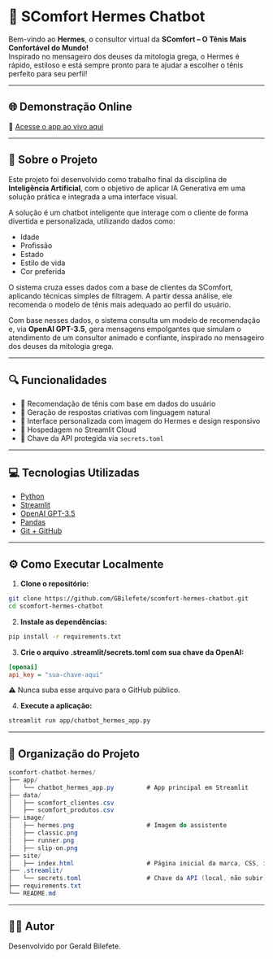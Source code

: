 # 👟 SComfort Hermes Chatbot

Bem-vindo ao **Hermes**, o consultor virtual da **SComfort – O Tênis Mais Confortável do Mundo!**  
Inspirado no mensageiro dos deuses da mitologia grega, o Hermes é rápido, estiloso e está sempre pronto para te ajudar a escolher o tênis perfeito para seu perfil!

---

## 🌐 Demonstração Online

🔗 [Acesse o app ao vivo aqui](https://scomfort-hermes-chatbot.streamlit.app/)

---

## 🤖 Sobre o Projeto

Este projeto foi desenvolvido como trabalho final da disciplina de **Inteligência Artificial**, com o objetivo de aplicar IA Generativa em uma solução prática e integrada a uma interface visual.

A solução é um chatbot inteligente que interage com o cliente de forma divertida e personalizada, utilizando dados como:

- Idade  
- Profissão  
- Estado  
- Estilo de vida  
- Cor preferida

O sistema cruza esses dados com a base de clientes da SComfort, aplicando técnicas simples de filtragem. A partir dessa análise, ele recomenda o modelo de tênis mais adequado ao perfil do usuário.

Com base nesses dados, o sistema consulta um modelo de recomendação e, via **OpenAI GPT-3.5**, gera mensagens empolgantes que simulam o atendimento de um consultor animado e confiante, inspirado no mensageiro dos deuses da mitologia grega.

---

## 🔍 Funcionalidades

- 🧠 Recomendação de tênis com base em dados do usuário
- 🤖 Geração de respostas criativas com linguagem natural
- 🎨 Interface personalizada com imagem do Hermes e design responsivo
- 🚀 Hospedagem no Streamlit Cloud
- 🔐 Chave da API protegida via `secrets.toml`

---

## 💻 Tecnologias Utilizadas

- [Python](https://www.python.org/)
- [Streamlit](https://streamlit.io/)
- [OpenAI GPT-3.5](https://platform.openai.com/)
- [Pandas](https://pandas.pydata.org/)
- [Git + GitHub](https://github.com/)

---

## ⚙️ Como Executar Localmente

1. **Clone o repositório:**

```bash
git clone https://github.com/GBilefete/scomfort-hermes-chatbot.git
cd scomfort-hermes-chatbot
```

2. **Instale as dependências:**

```bash
pip install -r requirements.txt
```

3. **Crie o arquivo .streamlit/secrets.toml com sua chave da OpenAI:**
```ini
[openai]
api_key = "sua-chave-aqui"
```

⚠️ Nunca suba esse arquivo para o GitHub público.

4. **Execute a aplicação:**

```bash
streamlit run app/chatbot_hermes_app.py
```

---

## 📁 Organização do Projeto

```csharp
scomfort-chatbot-hermes/
├── app/
│   └── chatbot_hermes_app.py         # App principal em Streamlit
├── data/
│   ├── scomfort_clientes.csv
│   ├── scomfort_produtos.csv
├── image/
│   ├── hermes.png                    # Imagem do assistente
│   ├── classic.png
│   ├── runner.png
│   ├── slip-on.png
├── site/
│   ├── index.html                    # Página inicial da marca, CSS, imagens, etc.
├── .streamlit/
│   └── secrets.toml                  # Chave da API (local, não subir)
├── requirements.txt
└── README.md

```

---

## 👨‍💻 Autor
Desenvolvido por Gerald Bilefete.











